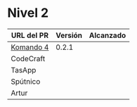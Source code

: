 # Nivel 2

| URL del PR | Versión | Alcanzado |
|------------|---------|-----------|
| [Komando 4](https://github.com/Komando4ediae/komando4Project/pull/15)  |   0.2.1      |           |
| CodeCraft  |         |           |
| TasApp     |         |           |
| Spútnico   |         |           |
| Artur      |         |           |
